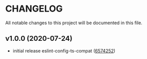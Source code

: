 # CHANGELOG

All notable changes to this project will be documented in this file.

## v1.0.0 (2020-07-24)

- initial release eslint-config-ts-compat ([6574252](https://github.com/sibiraj-s/eslint-config-ts-compat/commit/6574252))
